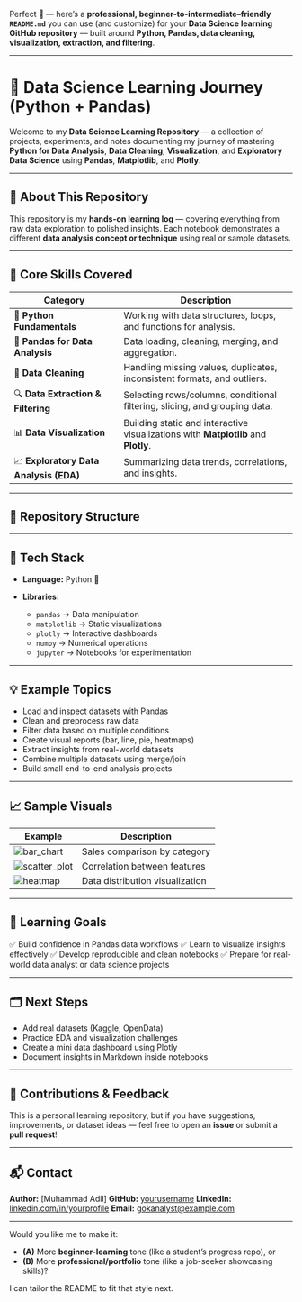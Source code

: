 Perfect 👏 — here’s a **professional, beginner-to-intermediate–friendly `README.md`** you can use (and customize) for your **Data Science learning GitHub repository** — built around **Python, Pandas, data cleaning, visualization, extraction, and filtering**.

---

# 🧠 **Data Science Learning Journey (Python + Pandas)**

Welcome to my **Data Science Learning Repository** — a collection of projects, experiments, and notes documenting my journey of mastering **Python for Data Analysis**, **Data Cleaning**, **Visualization**, and **Exploratory Data Science** using **Pandas**, **Matplotlib**, and **Plotly**.

---

## 📘 **About This Repository**

This repository is my **hands-on learning log** — covering everything from raw data exploration to polished insights.
Each notebook demonstrates a different **data analysis concept or technique** using real or sample datasets.

---

## 🧰 **Core Skills Covered**

| Category                               | Description                                                                        |
| -------------------------------------- | ---------------------------------------------------------------------------------- |
| 🐍 **Python Fundamentals**             | Working with data structures, loops, and functions for analysis.                   |
| 🧮 **Pandas for Data Analysis**        | Data loading, cleaning, merging, and aggregation.                                  |
| 🧹 **Data Cleaning**                   | Handling missing values, duplicates, inconsistent formats, and outliers.           |
| 🔍 **Data Extraction & Filtering**     | Selecting rows/columns, conditional filtering, slicing, and grouping data.         |
| 📊 **Data Visualization**              | Building static and interactive visualizations with **Matplotlib** and **Plotly**. |
| 📈 **Exploratory Data Analysis (EDA)** | Summarizing data trends, correlations, and insights.                               |

---

## 📁 **Repository Structure**



---

## 🚀 **Tech Stack**

* **Language:** Python 🐍
* **Libraries:**

  * `pandas` → Data manipulation
  * `matplotlib` → Static visualizations
  * `plotly` → Interactive dashboards
  * `numpy` → Numerical operations
  * `jupyter` → Notebooks for experimentation

---

## 💡 **Example Topics**

* Load and inspect datasets with Pandas
* Clean and preprocess raw data
* Filter data based on multiple conditions
* Create visual reports (bar, line, pie, heatmaps)
* Extract insights from real-world datasets
* Combine multiple datasets using merge/join
* Build small end-to-end analysis projects

---

## 📈 **Sample Visuals**

| Example                                                           | Description                     |
| ----------------------------------------------------------------- | ------------------------------- |
| ![bar\_chart](https://github.com/placeholder/bar_chart.png)       | Sales comparison by category    |
| ![scatter\_plot](https://github.com/placeholder/scatter_plot.png) | Correlation between features    |
| ![heatmap](https://github.com/placeholder/heatmap.png)            | Data distribution visualization |

---

## 🧭 **Learning Goals**

✅ Build confidence in Pandas data workflows
✅ Learn to visualize insights effectively
✅ Develop reproducible and clean notebooks
✅ Prepare for real-world data analyst or data science projects

---

## 🗂️ **Next Steps**

* Add real datasets (Kaggle, OpenData)
* Practice EDA and visualization challenges
* Create a mini data dashboard using Plotly
* Document insights in Markdown inside notebooks

---

## 🤝 **Contributions & Feedback**

This is a personal learning repository, but if you have suggestions, improvements, or dataset ideas — feel free to open an **issue** or submit a **pull request**!

---

## 📬 **Contact**

**Author:** [Muhammad Adil]
**GitHub:** [yourusername](https://github.com/yourusername)
**LinkedIn:** [linkedin.com/in/yourprofile](https://linkedin.com/in/yourprofile)
**Email:** [gokanalyst@example.com](mailto:yourname@example.com)

---

Would you like me to make it:

* **(A)** More **beginner-learning** tone (like a student’s progress repo), or
* **(B)** More **professional/portfolio** tone (like a job-seeker showcasing skills)?

I can tailor the README to fit that style next.

